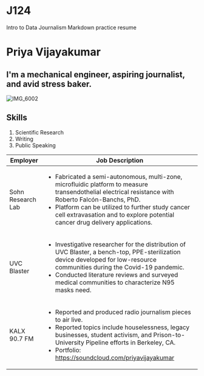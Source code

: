 # J124
Intro to Data Journalism Markdown practice resume
# Priya Vijayakumar
## I'm a mechanical engineer, aspiring journalist, and avid stress baker.
![IMG_6002](https://user-images.githubusercontent.com/87747630/126441525-96c552cb-9369-4b0c-b1ee-504b2c8df635.jpg)
## Skills
1. Scientific Research
2. Writing
3. Public Speaking

Employer | Job Description
------------ | -------------
Sohn Research Lab| <ul><li>Fabricated a semi-autonomous, multi-zone, microfluidic platform to measure transendothelial electrical resistance with Roberto Falcón-Banchs, PhD. </li><li>Platform can be utilized to further study cancer cell extravasation and to explore potential cancer drug delivery applications.</li></ul>
UVC Blaster| <ul><li>Investigative researcher for the distribution of UVC Blaster, a bench-top, PPE-sterilization device developed for low-resource communities during the Covid-19 pandemic. </li><li>Conducted literature reviews and surveyed medical communities to characterize N95 masks need.</li></ul>
KALX 90.7 FM| <ul><li>Reported and produced radio journalism pieces to air live. </li><li>Reported topics include houselessness, legacy businesses, student activism, and Prison-to-University Pipeline efforts in Berkeley, CA. </li><li>Portfolio: https://soundcloud.com/priyavijayakumar </li></ul>

